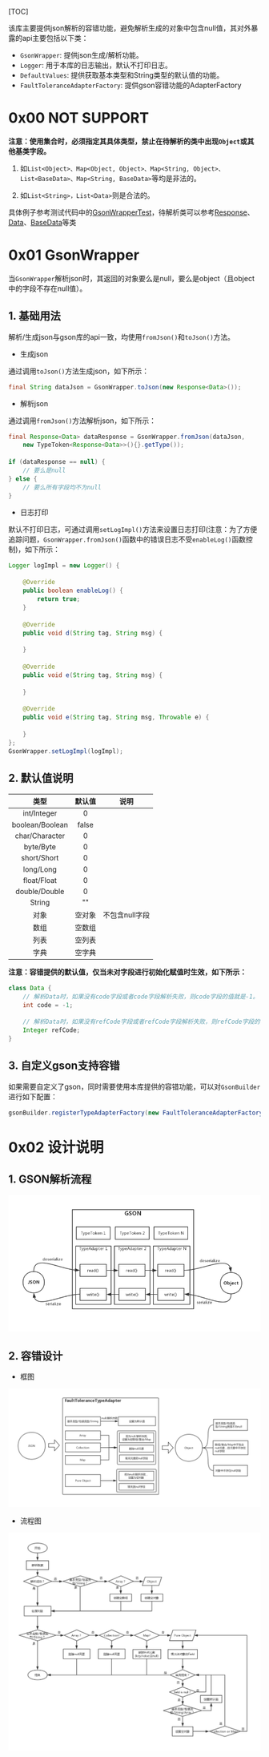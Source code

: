 [TOC]

该库主要提供json解析的容错功能，避免解析生成的对象中包含null值，其对外暴露的api主要包括以下类：

* `GsonWrapper`: 提供json生成/解析功能。
* `Logger`: 用于本库的日志输出，默认不打印日志。
* `DefaultValues`: 提供获取基本类型和String类型的默认值的功能。
* `FaultToleranceAdapterFactory`: 提供gson容错功能的AdapterFactory

# 0x00 NOT SUPPORT

**注意：使用集合时，必须指定其具体类型，禁止在待解析的类中出现`Object`或其他基类字段。**

1. 如`List<Object>、Map<Object, Object>、Map<String, Object>、List<BaseData>、Map<String, BaseData>`等均是非法的。

2. 如`List<String>，List<Data>`则是合法的。

具体例子参考测试代码中的[GsonWrapperTest](./src/test/java/com/coofee/wrapper/gson/test/GsonWrapperTest.java)，待解析类可以参考[Response](./src/test/java/com/coofee/wrapper/gson/test/bean/Response.java)、[Data](./src/test/java/com/coofee/wrapper/gson/test/bean/Data.java)、[BaseData](./src/test/java/com/coofee/wrapper/gson/test/bean/BaseData.java)等类

# 0x01 GsonWrapper

当`GsonWrapper`解析json时，其返回的对象要么是null，要么是object（且object中的字段不存在null值）。


## 1. 基础用法

解析/生成json与gson库的api一致，均使用`fromJson()`和`toJson()`方法。

* 生成json

通过调用`toJson()`方法生成json，如下所示：

```java
final String dataJson = GsonWrapper.toJson(new Response<Data>());
```

* 解析json

通过调用`fromJson()`方法解析json，如下所示：

```java
final Response<Data> dataResponse = GsonWrapper.fromJson(dataJson,
    new TypeToken<Response<Data>>(){}.getType());

if (dataResponse == null) {
    // 要么是null
} else {
    // 要么所有字段均不为null
}
```

* 日志打印

默认不打印日志，可通过调用`setLogImpl()`方法来设置日志打印(注意：为了方便追踪问题，`GsonWrapper.fromJson()`函数中的错误日志不受`enableLog()`函数控制)，如下所示：

```java
Logger logImpl = new Logger() {

    @Override
    public boolean enableLog() {
        return true;
    }

    @Override
    public void d(String tag, String msg) {

    }

    @Override
    public void e(String tag, String msg) {

    }

    @Override
    public void e(String tag, String msg, Throwable e) {

    }
};
GsonWrapper.setLogImpl(logImpl);
```

## 2. 默认值说明

| 类型 | 默认值 | 说明 |
|:--:|:--:|:--:|
| int/Integer | 0 | |
| boolean/Boolean | false | |
| char/Character | 0 | |
| byte/Byte | 0 | |
| short/Short | 0 | |
| long/Long | 0 | |
| float/Float | 0 | |
| double/Double | 0 | |
| String | "" | |
| 对象 | 空对象 | 不包含null字段 |
| 数组 | 空数组 |  |
| 列表 | 空列表 |  |
| 字典 | 空字典 | |


**注意：容错提供的默认值，仅当未对字段进行初始化赋值时生效，如下所示：**

```java
class Data {
    // 解析Data时，如果没有code字段或者code字段解析失败，则code字段的值就是-1。
    int code = -1;

    // 解析Data时，如果没有refCode字段或者refCode字段解析失败，则refCode字段的值就是0。
    Integer refCode;
}
```


## 3. 自定义gson支持容错

如果需要自定义了gson，同时需要使用本库提供的容错功能，可以对`GsonBuilder`进行如下配置：

```java
gsonBuilder.registerTypeAdapterFactory(new FaultToleranceAdapterFactory())
```

# 0x02 设计说明

## 1. GSON解析流程

![](./doc/gson_type_adapter.png)

## 2. 容错设计

* 框图

![](./doc/gson_wrapper_fault_tolerance_arch.png)


* 流程图

![](./doc/gson_wrapper_fault_tolerance_flow.png)